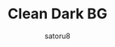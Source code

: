 ---
title: Clean Dark BG
author: satoru8
description_markdown: >-
  Simple & clean dark theme. Basic enhancements. User settings for variety.
github: https://github.com/satoru8/
download: https://github.com/satoru8/CleanDark/blob/master/CleanDarkBG.theme.css
demo: https://cdn.rawgit.com/satoru8/CleanDark/master/CleanDarkBG.theme.css
support: http://discord.gg/fjvwb95
style: dark
tags:
images:
  - name: Clean Dark BG Preview
    image: https://my.mixtape.moe/zxmruh.png
layout: product
ghcommentid: 10
---